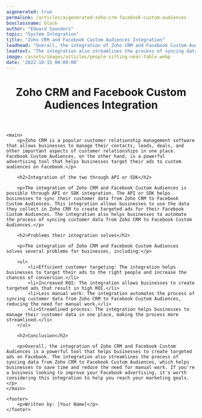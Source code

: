 ```yaml
---
aigenerated: true
permalink: /articles/aigenerated-zoho-crm-facebook-custom-audiences
boxclassname: black
author: "Edward Saunders"
topic: "System Integration"
title: "Zoho CRM and Facebook Custom Audiences Integration"
leadhead: "Overall, the integration of Zoho CRM and Facebook Custom Audiences is a powerful tool that helps businesses to create targeted ads on Facebook"
leadtext: "The integration also streamlines the process of syncing data from Zoho CRM to Facebook Custom Audiences, which helps businesses to save time and reduce the need for manual work. If you're a business looking to improve your Facebook advertising, it's worth considering this integration to help you reach your marketing goals."
image: /assets/images/articles/people-sitting-near-table.webp
date: '2022-10-15 00:00:00'
---
```

<div class="arttext">	<header>
		<h1>Zoho CRM and Facebook Custom Audiences Integration</h1>
	</header>

	<main>
		<p>Zoho CRM is a popular customer relationship management software that allows businesses to manage their contacts, leads, deals, and other important aspects of customer relationships in one place. Facebook Custom Audiences, on the other hand, is a powerful advertising tool that helps businesses target their ads to custom audiences on Facebook.</p>

		<h2>Integration of the two through API or SDK</h2>

		<p>The integration of Zoho CRM and Facebook Custom Audiences is possible through API or SDK integration. The API or SDK helps businesses to sync their customer data from Zoho CRM to Facebook Custom Audiences. This integration allows businesses to use the data they collect in Zoho CRM to create targeted ads for their Facebook Custom Audiences. The integration also helps businesses to automate the process of syncing customer data from Zoho CRM to Facebook Custom Audiences.</p>

		<h2>Problems their integration solves</h2>

		<p>The integration of Zoho CRM and Facebook Custom Audiences solves several problems for businesses, including:</p>

		<ul>
			<li>Efficient customer targeting: The integration helps businesses to target their ads to the right people and increase the chances of conversion.</li>
			<li>Increased ROI: The integration allows businesses to create targeted ads that result in high ROI.</li>
			<li>Less manual work: The integration automates the process of syncing customer data from Zoho CRM to Facebook Custom Audiences, reducing the need for manual work.</li>
			<li>Streamlined process: The integration helps businesses to manage their customer data in one place, making the process more streamlined.</li>
		</ul>

		<h2>Conclusion</h2>

		<p>Overall, the integration of Zoho CRM and Facebook Custom Audiences is a powerful tool that helps businesses to create targeted ads on Facebook. The integration also streamlines the process of syncing data from Zoho CRM to Facebook Custom Audiences, which helps businesses to save time and reduce the need for manual work. If you're a business looking to improve your Facebook advertising, it's worth considering this integration to help you reach your marketing goals.</p>
	</main>

	<footer>
		<p>Written by: [Your Name]</p>
	</footer>

</div>